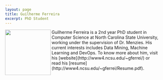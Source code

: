 ```yaml
---
layout: page
title: Guilherme Ferreira
excerpt: PhD Student
---
```



<img align=left width=150 src="http://www4.ncsu.edu/~gferrei/Foto.jpg">
Guilherme Ferreira is a 2nd year PhD student in Computer Science at North Carolina State University, working under the supervision of Dr. Menzies.
His current interests includes Data Mining, Machine Learning and DevOps. 
To know more about him, visit his [website](http://www4.ncsu.edu/~gferrei/) or read his [resume](http://www4.ncsu.edu/~gferrei/Resume.pdf).
